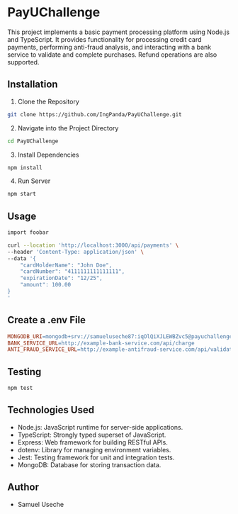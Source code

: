 # PayUChallenge

This project implements a basic payment processing platform using Node.js and TypeScript. It provides functionality for processing credit card payments, performing anti-fraud analysis, and interacting with a bank service to validate and complete purchases. Refund operations are also supported.

## Installation

1. Clone the Repository

```bash
git clone https://github.com/IngPanda/PayUChallenge.git
```
2. Navigate into the Project Directory

```bash
cd PayUChallenge
```
3. Install Dependencies

```bash
npm install
```

4. Run Server
```bash
npm start
```

## Usage

```bash
import foobar

curl --location 'http://localhost:3000/api/payments' \
--header 'Content-Type: application/json' \
--data '{
    "cardHolderName": "John Doe",
    "cardNumber": "4111111111111111",
    "expirationDate": "12/25",
    "amount": 100.00
}
'
```

## Create a .env File

```makefile 
MONGODB_URI=mongodb+srv://samueluseche87:iqOlQiXJLEWBZvc5@payuchallenge.mftnb.mongodb.net/
BANK_SERVICE_URL=http://example-bank-service.com/api/charge
ANTI_FRAUD_SERVICE_URL=http://example-antifraud-service.com/api/validate
```

## Testing

```bash
npm test
```
## Technologies Used
+ Node.js: JavaScript runtime for server-side applications.
+ TypeScript: Strongly typed superset of JavaScript.
+ Express: Web framework for building RESTful APIs.
+ dotenv: Library for managing environment variables.
+ Jest: Testing framework for unit and integration tests.
+ MongoDB:  Database for storing transaction data.

## Author

+ Samuel Useche